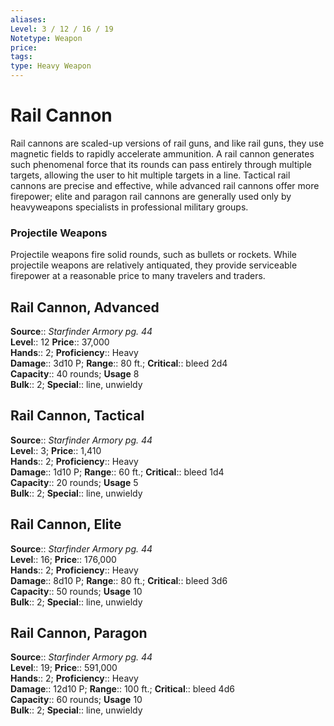```yaml
---
aliases: 
Level: 3 / 12 / 16 / 19
Notetype: Weapon
price: 
tags: 
type: Heavy Weapon
---
```


# Rail Cannon

Rail cannons are scaled-up versions of rail guns, and like rail guns, they use magnetic fields to rapidly accelerate ammunition. A rail cannon generates such phenomenal force that its rounds can pass entirely through multiple targets, allowing the user to hit multiple targets in a line. Tactical rail cannons are precise and effective, while advanced rail cannons offer more firepower; elite and paragon rail cannons are generally used only by heavyweapons specialists in professional military groups.

### Projectile Weapons

Projectile weapons fire solid rounds, such as bullets or rockets. While projectile weapons are relatively antiquated, they provide serviceable firepower at a reasonable price to many travelers and traders.  

## Rail Cannon, Advanced

**Source**:: _Starfinder Armory pg. 44_  
**Level**:: 12
**Price**:: 37,000  
**Hands**:: 2;
**Proficiency**:: Heavy  
**Damage**:: 3d10 P; **Range**:: 80 ft.;
**Critical**:: bleed 2d4  
**Capacity**:: 40 rounds; **Usage** 8  
**Bulk**:: 2;
**Special**:: line, unwieldy

## Rail Cannon, Tactical

**Source**:: _Starfinder Armory pg. 44_  
**Level**:: 3;
**Price**:: 1,410  
**Hands**:: 2;
**Proficiency**:: Heavy  
**Damage**:: 1d10 P; **Range**:: 60 ft.;
**Critical**:: bleed 1d4  
**Capacity**:: 20 rounds; **Usage** 5  
**Bulk**:: 2;
**Special**:: line, unwieldy

## Rail Cannon, Elite

**Source**:: _Starfinder Armory pg. 44_  
**Level**:: 16;
**Price**:: 176,000  
**Hands**:: 2;
**Proficiency**:: Heavy  
**Damage**:: 8d10 P; **Range**:: 80 ft.;
**Critical**:: bleed 3d6  
**Capacity**:: 50 rounds; **Usage** 10  
**Bulk**:: 2;
**Special**:: line, unwieldy

## Rail Cannon, Paragon

**Source**:: _Starfinder Armory pg. 44_  
**Level**:: 19;
**Price**:: 591,000  
**Hands**:: 2;
**Proficiency**:: Heavy  
**Damage**:: 12d10 P; **Range**:: 100 ft.;
**Critical**:: bleed 4d6  
**Capacity**:: 60 rounds; **Usage** 10  
**Bulk**:: 2;
**Special**:: line, unwieldy
